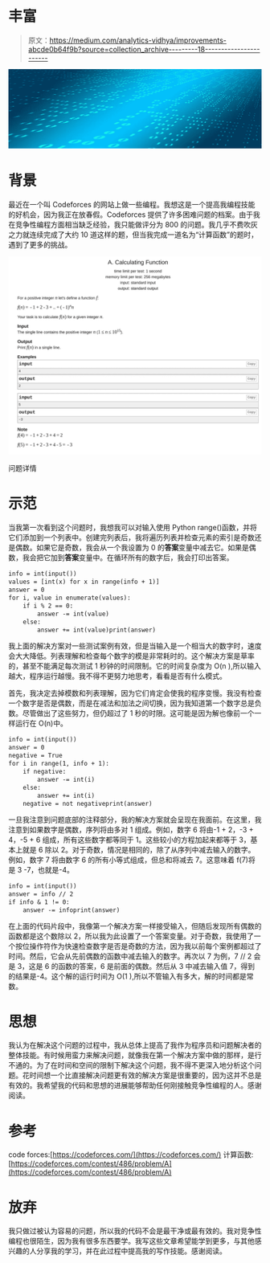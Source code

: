 # 丰富

> 原文：<https://medium.com/analytics-vidhya/improvements-abcde0b64f9b?source=collection_archive---------18----------------------->

![](img/783c83d883b4414e74654bb8dd841909.png)

# 背景

最近在一个叫 Codeforces 的网站上做一些编程。我想这是一个提高我编程技能的好机会，因为我正在放春假。Codeforces 提供了许多困难问题的档案。由于我在竞争性编程方面相当缺乏经验，我只能做评分为 800 的问题。我几乎不费吹灰之力就连续完成了大约 10 道这样的题，但当我完成一道名为“计算函数”的题时，遇到了更多的挑战。

![](img/922dd2166768f8c175b55952f5b2d32d.png)

问题详情

# 示范

当我第一次看到这个问题时，我想我可以对输入使用 Python range()函数，并将它们添加到一个列表中。创建完列表后，我将遍历列表并检查元素的索引是奇数还是偶数。如果它是奇数，我会从一个我设置为 0 的**答案**变量中减去它。如果是偶数，我会把它加到**答案**变量中。在循环所有的数字后，我会打印出答案。

```
info = int(input())
values = [int(x) for x in range(info + 1)]
answer = 0
for i, value in enumerate(values):
    if i % 2 == 0:
        answer -= int(value)
    else:
        answer += int(value)print(answer)
```

我上面的解决方案对一些测试案例有效，但是当输入是一个相当大的数字时，速度会大大降低。列表理解和检查每个数字的模是非常耗时的。这个解决方案是草率的，甚至不能满足每次测试 1 秒钟的时间限制。它的时间复杂度为 O(n ),所以输入越大，程序运行越慢。我不得不更努力地思考，看看是否有什么模式。

首先，我决定去掉模数和列表理解，因为它们肯定会使我的程序变慢。我没有检查一个数字是否是偶数，而是在减法和加法之间切换，因为我知道第一个数字总是负数。尽管做出了这些努力，但仍超过了 1 秒的时限。这可能是因为解也像前一个一样运行在 O(n)中。

```
info = int(input())
answer = 0
negative = True
for i in range(1, info + 1):
    if negative:
        answer -= int(i)
    else:
        answer += int(i)
    negative = not negativeprint(answer)
```

一旦我注意到问题底部的注释部分，我的解决方案就会呈现在我面前。在这里，我注意到如果数字是偶数，序列将由多对 1 组成。例如，数字 6 将由-1 + 2，-3 + 4，-5 + 6 组成，所有这些数字都等同于 1。这些较小的方程加起来都等于 3，基本上就是 6 除以 2。对于奇数，情况是相同的，除了从序列中减去输入的数字。例如，数字 7 将由数字 6 的所有小等式组成，但总和将减去 7。这意味着 f(7)将是 3 -7，也就是-4。

```
info = int(input())
answer = info // 2
if info & 1 != 0:
    answer -= infoprint(answer)
```

在上面的代码片段中，我像第一个解决方案一样接受输入，但随后发现所有偶数的函数都是这个数除以 2，所以我为此设置了一个答案变量。对于奇数，我使用了一个按位操作符作为快速检查数字是否是奇数的方法，因为我以前每个案例都超过了时间。然后，它会从先前偶数的函数中减去输入的数字。再次以 7 为例，7 // 2 会是 3，这是 6 的函数的答案，6 是前面的偶数。然后从 3 中减去输入值 7，得到的结果是-4。这个解的运行时间为 O(1 ),所以不管输入有多大，解的时间都是常数。

# 思想

我认为在解决这个问题的过程中，我从总体上提高了我作为程序员和问题解决者的整体技能。有时候用蛮力来解决问题，就像我在第一个解决方案中做的那样，是行不通的。为了在时间和空间的限制下解决这个问题，我不得不更深入地分析这个问题。花时间想一个比直接解决问题更有效的解决方案是很重要的，因为这并不总是有效的。我希望我的代码和思想的进展能够帮助任何刚接触竞争性编程的人。感谢阅读。

# 参考

code forces:[https://codeforces.com/](https://codeforces.com/)
计算函数:[https://codeforces.com/contest/486/problem/A](https://codeforces.com/contest/486/problem/A)

# 放弃

我只做过被认为容易的问题，所以我的代码不会是最干净或最有效的。我对竞争性编程也很陌生，因为我有很多东西要学。我写这些文章希望能学到更多，与其他感兴趣的人分享我的学习，并在此过程中提高我的写作技能。感谢阅读。